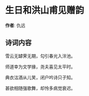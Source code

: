 # 生日和洪山甫见赠韵

**作者**: 仇远

## 诗词内容

雪云无罅霁无期，勾引春光入泮池。

师道幸为文学掾，尧夫喜见太平时。

典衣沽酒从儿笑，闭户吟诗只子知。

甚欲相随强歌舞，却怜多病觉衰迟。

